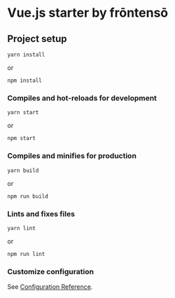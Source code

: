 # Vue.js starter by frōntensō

## Project setup

```
yarn install
```

or

```
npm install
```

### Compiles and hot-reloads for development

```
yarn start
```

or

```
npm start
```

### Compiles and minifies for production

```
yarn build
```

or

```
npm run build
```

### Lints and fixes files

```
yarn lint
```

or

```
npm run lint
```

### Customize configuration

See [Configuration Reference](https://cli.vuejs.org/config/).
